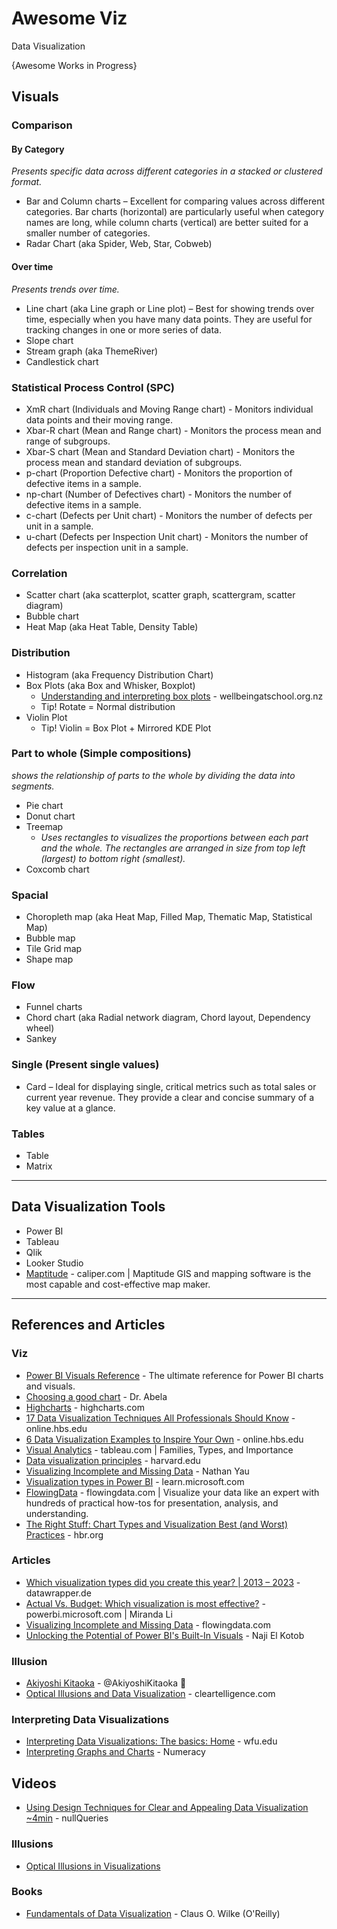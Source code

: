 # Awesome Viz
Data Visualization

{Awesome Works in Progress}

## Visuals

### Comparison
#### By Category
_Presents specific data across different categories in a stacked or clustered format._
* Bar and Column charts – Excellent for comparing values across different categories. Bar charts (horizontal) are particularly useful when category names are long, while column charts (vertical) are better suited for a smaller number of categories.
* Radar Chart (aka Spider, Web, Star, Cobweb)

#### Over time
_Presents trends over time._
* Line chart (aka Line graph or Line plot) – Best for showing trends over time, especially when you have many data points. They are useful for tracking changes in one or more series of data.
* Slope chart
* Stream graph (aka ThemeRiver)
* Candlestick chart

### Statistical Process Control (SPC)
* XmR chart (Individuals and Moving Range chart) - Monitors individual data points and their moving range.
* Xbar-R chart (Mean and Range chart) - Monitors the process mean and range of subgroups.
* Xbar-S chart (Mean and Standard Deviation chart) - Monitors the process mean and standard deviation of subgroups.
* p-chart (Proportion Defective chart) - Monitors the proportion of defective items in a sample.
* np-chart (Number of Defectives chart) - Monitors the number of defective items in a sample.
* c-chart (Defects per Unit chart) - Monitors the number of defects per unit in a sample.
* u-chart (Defects per Inspection Unit chart) - Monitors the number of defects per inspection unit in a sample.

### Correlation
* Scatter chart (aka scatterplot, scatter graph, scattergram, scatter diagram)
* Bubble chart
* Heat Map (aka Heat Table, Density Table)

### Distribution
* Histogram (aka Frequency Distribution Chart)
* Box Plots (aka Box and Whisker, Boxplot) 
  * [Understanding and interpreting box plots](https://www.wellbeingatschool.org.nz/information-sheet/understanding-and-interpreting-box-plots) - wellbeingatschool.org.nz
  * Tip! Rotate = Normal distribution
* Violin Plot
  * Tip! Violin = Box Plot + Mirrored KDE Plot 
### Part to whole (Simple compositions)
_shows the relationship of parts to the whole by dividing the data into segments._
* Pie chart
* Donut chart
* Treemap
  * _Uses rectangles to visualizes the proportions between each part and the whole. The rectangles are arranged in size from top left (largest) to bottom right (smallest)._
* Coxcomb chart


### Spacial
* Choropleth map (aka Heat Map, Filled Map, Thematic Map, Statistical Map)
* Bubble map
* Tile Grid map
* Shape map

### Flow
* Funnel charts
* Chord chart (aka Radial network diagram, Chord layout, Dependency wheel)
* Sankey

### Single (Present single values)
* Card – Ideal for displaying single, critical metrics such as total sales or current year revenue. They provide a clear and concise summary of a key value at a glance.

### Tables
* Table
* Matrix

-----
## Data Visualization Tools
* Power BI
* Tableau
* Qlik
* Looker Studio
* [Maptitude](https://www.caliper.com/maptsamp.htm) - caliper.com | Maptitude GIS and mapping software is the most capable and cost-effective map maker.


-----
## References and Articles
### Viz
* [Power BI Visuals Reference](https://www.sqlbi.com/ref/power-bi-visuals-reference/) - The ultimate reference for Power BI charts and visuals.
* [Choosing a good chart](https://extremepresentation.typepad.com/blog/2006/09/choosing_a_good.html) - Dr. Abela
* [Highcharts](https://www.highcharts.com/demo/line-basic) - highcharts.com
* [17 Data Visualization Techniques All Professionals Should Know](https://online.hbs.edu/blog/post/data-visualization-techniques) - online.hbs.edu
* [6 Data Visualization Examples to Inspire Your Own](https://online.hbs.edu/blog/post/data-visualization-examples) - online.hbs.edu
* [Visual Analytics](https://www.tableau.com/data-insights/reference-library/visual-analytics) - tableau.com | Families, Types, and Importance
* [Data visualization principles](http://rafalab.dfci.harvard.edu/dsbook/data-visualization-principles.html#data-visualization-principles) - harvard.edu
* [Visualizing Incomplete and Missing Data](https://flowingdata.com/2018/01/30/visualizing-incomplete-and-missing-data/) - Nathan Yau
* [Visualization types in Power BI](https://learn.microsoft.com/en-us/power-bi/visuals/power-bi-visualization-types-for-reports-and-q-and-a) - learn.microsoft.com
* [FlowingData](https://flowingdata.com/category/tutorials/) - flowingdata.com | Visualize your data like an expert with hundreds of practical how-tos for presentation, analysis, and understanding.
* [The Right Stuff: Chart Types and Visualization Best (and Worst) Practices](https://hbr.org/webinar/2018/02/the-right-stuff-chart-types-and-visualization-best-and-worst-practices) - hbr.org

### Articles
* [Which visualization types did you create this year? | 2013 – 2023](https://blog.datawrapper.de/popular-chart-types-2023/) - datawrapper.de
* [Actual Vs. Budget: Which visualization is most effective?](https://powerbi.microsoft.com/en-ca/blog/actual-vs-budget-which-chart-is-effective/) - powerbi.microsoft.com | Miranda Li
* [Visualizing Incomplete and Missing Data](https://flowingdata.com/2018/01/30/visualizing-incomplete-and-missing-data/) - flowingdata.com
* [Unlocking the Potential of Power BI's Built-In Visuals](https://www.linkedin.com/pulse/unlocking-potential-power-bis-built-in-visuals-naji-el-kotob-sdi7f/) - Naji El Kotob

### Illusion
* [Akiyoshi Kitaoka](https://x.com/AkiyoshiKitaoka) - @AkiyoshiKitaoka 🐤
* [Optical Illusions and Data Visualization](https://www.cleartelligence.com/post/optical-illusions-and-data-visualization) - cleartelligence.com


### Interpreting Data Visualizations
* [Interpreting Data Visualizations: The basics: Home](https://guides.zsr.wfu.edu/interpretdataviz) - wfu.edu
* [Interpreting Graphs and Charts](https://uen.pressbooks.pub/uvumqr/chapter/4-4-reading-and-interpreting-graphs-and-charts/) - Numeracy

## Videos
* [Using Design Techniques for Clear and Appealing Data Visualization ~4min](https://www.youtube.com/watch?v=0Smgm2UTUSo) - nullQueries

### Illusions
* [Optical Illusions in Visualizations](https://kleeen.software/2019/08/21/optical-illusions-in-visualizations/)

### Books
* [Fundamentals of Data Visualization](https://clauswilke.com/dataviz/) - Claus O. Wilke (O'Reilly)

